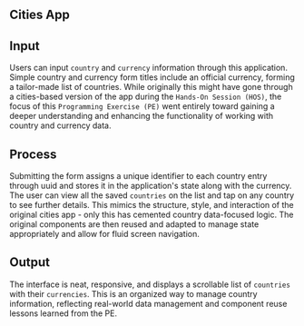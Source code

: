 ## Cities App

## Input
Users can input `country` and `currency` information through this application. Simple country and currency form titles include an official currency, forming a tailor-made list of countries. While originally this might have gone through a cities-based version of the app during the `Hands-On Session (HOS)`, the focus of this `Programming Exercise (PE)` went entirely toward gaining a deeper understanding and enhancing the functionality of working with country and currency data.

## Process
Submitting the form assigns a unique identifier to each country entry through uuid and stores it in the application's state along with the currency. The user can view all the saved `countries` on the list and tap on any country to see further details. This mimics the structure, style, and interaction of the original cities app - only this has cemented country data-focused logic. The original components are then reused and adapted to manage state appropriately and allow for fluid screen navigation. 

## Output
The interface is neat, responsive, and displays a scrollable list of `countries` with their `currencies`. This is an organized way to manage country information, reflecting real-world data management and component reuse lessons learned from the PE.